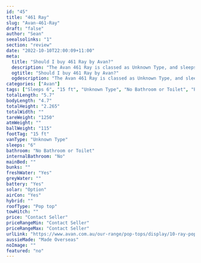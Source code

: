 ```yaml
---
id: "45"
title: "461 Ray"
slug: "Avan-461-Ray"
draft: "false"
author: "Sean"
seealsolinks: "1"
section: "review"
date: "2022-10-10T22:00:09+11:00"
meta:
  title: "Should I buy 461 Ray by Avan?"
  description: "The Avan 461 Ray is classed as Unknown Type, and sleeps 6 people. It is Made Overseas and comes in at 15 ft. It generally has No Bathroom or Toilet."
  ogtitle: "Should I buy 461 Ray by Avan?"
  ogdescription: "The Avan 461 Ray is classed as Unknown Type, and sleeps 6 people. It is Made Overseas and comes in at 15 ft. It generally has No Bathroom or Toilet."
categories: ["Avan"]
tags: ["Sleeps 6", "15 ft", "Unknown Type", "No Bathroom or Toilet", "Pop top", "Price Unknown"]
totalLength: "5.7"
bodyLength: "4.7"
totalHeight: "2.265"
totalWidth: ""
tareWeight: "1250"
atmWeight: ""
ballWeight: "115"
footTag: "15 ft"
vanType: "Unknown Type"
sleeps: "6"
bathroom: "No Bathroom or Toilet"
internalBathroom: "No"
mainBed: ""
bunks: ""
freshWater: "Yes"
greyWater: ""
battery: "Yes"
solar: "Option"
airCon: "Yes"
hybrid: ""
roofType: "Pop top"
towHitch: ""
price: "Contact Seller"
priceRangeMin: "Contact Seller"
priceRangeMax: "Contact Seller"
urlLink: "https://www.avan.com.au/our-range/pop-tops/display/10-ray-pop-top"
aussieMade: "Made Overseas"
noImage: ""
featured: "no"
---
```

